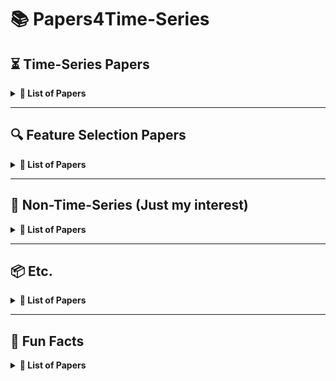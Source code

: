 # 📚 Papers4Time-Series

## ⏳ **Time-Series Papers**

<details>
<summary><b>📑 List of Papers</b></summary>

1. **PATCHMIXER: A Patch-Mixing Architecture for Long-Term Time Series Forecasting**

   * [Paper (arXiv 2023)](https://arxiv.org/abs/2310.00655)
   * [GitHub](https://github.com/Zeying-Gong/PatchMixer)

2. **Mixture-of-Linear-Experts for Long-term Time Series Forecasting**

   * [Paper (AISTATS 2024)](https://arxiv.org/abs/2312.06786)
   * [GitHub](https://github.com/RogerNi/MoLE)

3. **FITS: Modeling Time Series with 10k Parameters**

   * [Paper (ICLR 2024 Spotlight)](https://arxiv.org/abs/2307.03756)
   * [GitHub](https://github.com/vewoxic/fits)

4. **Reversible Instance Normalization for Accurate Time-Series Forecasting Against Distribution Shift**

   * [Paper (ICLR 2022)](https://openreview.net/pdf?id=cGDAkQo1C0p)
   * [GitHub](https://github.com/ts-kim/RevIN?tab=readme-ov-file)

5. **A System for Massively Parallel Hyperparameter Tuning**

   * [Paper (MLSys 2020)](https://arxiv.org/abs/1810.05934)
   * [GitHub](https://github.com/liamcli/darts_asha)

6. **High-Dimensional Multivariate Forecasting with Low-Rank Gaussian Copula Processes**

   * [Paper (NeurIPS 2019)](https://arxiv.org/abs/1910.03002)
   * [GitHub (Gluon-TS)](https://github.com/mbohlkeschneider/gluon-ts)

7. **Chronos: Learning the Language of Time Series**

   * [Paper (TMLR 2024)](https://arxiv.org/abs/2403.07815)
   * [GitHub](https://github.com/amazon-science/chronos-forecasting)

8. **A Graph Neural Network-Based Stock Forecasting Method Utilizing Multi-Source Heterogeneous Data Fusion**

   * *Multimed Tools Appl 2022*

9. **NeuralProphet: Explainable Forecasting at Scale**

   * [Paper (arXiv 2021)](https://arxiv.org/abs/2111.15397)
   * [GitHub](https://github.com/ourownstory/neural_prophet)

10. **ImDiffusion: Imputed Diffusion Models for Multivariate Time Series Anomaly Detection**

    * [Paper (VLDB 2023)](https://arxiv.org/abs/2307.00754)
    * [GitHub](https://github.com/17000cyh/IMDiffusion)

11. **Label-Free Multivariate Time Series Anomaly Detection**

    * [Paper (TKDE 2024)](https://arxiv.org/abs/2312.11549)

12. **MEMTO: Memory-guided Transformer for Multivariate Time Series Anomaly Detection**

    * [Paper (NeurIPS 2023)](https://arxiv.org/abs/2312.02530)
    * [GitHub](https://github.com/gunny97/MEMTO)

13. **Anomaly Transformer: Time Series Anomaly Detection with Association Discrepancy**

    * [Paper (ICLR 2022)](https://arxiv.org/abs/2110.02642)
    * [GitHub](https://github.com/thuml/Anomaly-Transformer)

14. **Latent Diffusion Transformer for Probabilistic Time Series Forecasting**

    * [Paper (AAAI 2024)](https://ojs.aaai.org/index.php/AAAI/article/view/29085)

15. **Predict, Refine, Synthesize: Self-Guiding Diffusion Models for Probabilistic Time Series Forecasting**

    * [Paper (NeurIPS 2023)](https://arxiv.org/abs/2307.11494)
    * [GitHub](https://github.com/amazon-science/unconditional-time-series-diffusion)

16. **Diffusion-based Time Series Imputation and Forecasting with Structured State Space Models**

    * [Paper (TMLR 2023)](https://arxiv.org/abs/2208.09399)
    * [GitHub](https://github.com/AI4HealthUOL/SSSD)

17. **Diffusion Variational Autoencoder for Tackling Stochasticity in Multi-Step Regression Stock Price Prediction**

    * [Paper (CIKM 2023)](https://arxiv.org/abs/2309.00073)
    * [GitHub](https://github.com/koa-fin/dva)

18. **Beyond Trend and Periodicity: Guiding Time Series Forecasting with Textual Cues**

    * [Paper (arXiv 2024)](https://arxiv.org/abs/2405.13522)
    * [GitHub](https://github.com/VEWOXIC/TGTSF)

19. **TIME-LLM: Time Series Forecasting by Reprogramming Large Language Models**

    * [Paper (ICLR 2024)](https://arxiv.org/abs/2310.01728)
    * [GitHub](https://github.com/KimMeen/Time-LLM)

20. **TimeMixer: Decomposable Multiscale Mixing for Time Series Forecasting**

    * [Paper (ICLR 2024)](https://arxiv.org/abs/2405.14616)
    * [GitHub](https://github.com/kwuking/TimeMixer)

21. **HDMixer: Hierarchical Dependency with Extendable Patch for Multivariate Time Series Forecasting**

    * [Paper (AAAI 2024)](https://ojs.aaai.org/index.php/AAAI/article/view/29155)
    * [GitHub](https://github.com/hqh0728/HDMixer)

22. **SparseTSF: Modeling Long-term Time Series Forecasting with 1k Parameters**

    * [Paper (ICML 2024)](https://arxiv.org/abs/2405.00946)
    * [GitHub](https://github.com/lss-1138/SparseTSF)

23. **End-to-End Learning of Coherent Probabilistic Forecasts for Hierarchical Time Series**

    * [Paper (ICML 2021)](https://proceedings.mlr.press/v139/rangapuram21a/rangapuram21a.pdf)

24. **tsGT: Stochastic Time Series Modeling With Transformer**

    * [Paper (arXiv 2024)](https://arxiv.org/abs/2403.05713)

25. **A Time Series Is Worth 64 Words: Long-term Forecasting with Transformers**

    * [Paper (ICLR 2023)](https://arxiv.org/abs/2211.14730)
    * [GitHub](https://github.com/yuqinie98/PatchTST)

26. **iTransformer: Inverted Transformers Are Effective for Time Series Forecasting**

    * [Paper (ICLR 2024)](https://arxiv.org/abs/2310.06625)
    * [GitHub](https://github.com/thuml/iTransformer)

27. **MASTER: Market-Guided Stock Transformer for Stock Price Forecasting**

    * [Paper (AAAI 2024)](https://arxiv.org/abs/2312.15235)
    * [GitHub](https://github.com/SJTU-DMTai/MASTER)

28. **ModernTCN: A Modern Pure Convolution Structure for General Time Series Analysis**

    * [Paper (ICLR 2024)](https://openreview.net/pdf?id=vpJMJerXHU)
    * [GitHub](https://github.com/luodhhh/ModernTCN)

29. **FTMixer: Frequency and Time Domain Representations Fusion for Time Series Forecasting**

    * [Paper (arXiv 2024)](https://arxiv.org/abs/2405.15256)
    * [GitHub](https://github.com/FMLYD/FTMixer)

30. **ConvTimeNet: A Deep Hierarchical Fully Convolutional Model for Multivariate Time Series Analysis**

    * [Paper (ACM WWW 2025)](https://arxiv.org/abs/2403.01493)
    * [GitHub](https://github.com/Mingyue-Cheng/ConvTimeNet)

31. **TSMixer: Lightweight MLP-Mixer Model for Multivariate Time Series Forecasting**

    * [Paper (KDD 2023)](https://arxiv.org/abs/2306.09364)
    * [GitHub](https://github.com/ibm-granite/granite-tsfm)

32. **CycleNet: Enhancing Time Series Forecasting through Modeling Periodic Patterns**

    * [Paper (NeurIPS 2024)](https://arxiv.org/abs/2409.18479)
    * [GitHub](https://github.com/ACAT-SCUT/CycleNet)

33. **CMamba: Channel Correlation Enhanced State Space Models for Multivariate Time Series Forecasting**

    * [Paper (arXiv 2024)](https://arxiv.org/abs/2406.05316)
    * [GitHub](https://github.com/zclzcl0223/CMamba)

34. **TimeMachine: A Time Series is Worth 4 Mambas for Long-term Forecasting**

    * [Paper (ECAI 2024)](https://arxiv.org/abs/2403.09898)
    * [GitHub](https://github.com/Atik-Ahamed/TimeMachine)

35. **Is Mamba Effective for Time Series Forecasting?**

    * [Paper (Neurocomputing 2025)](https://arxiv.org/abs/2403.11144)
    * [GitHub](https://github.com/wzhwzhwzh0921/S-D-Mamba)

36. **Are KAN Effective for Identifying and Tracking Concept Drift in Time Series?**

    * [Paper (NIPSW 2024)](https://arxiv.org/abs/2410.10041)

37. **MixLinear: Extreme Low Resource Multivariate Time Series Forecasting with 0.1k Parameters**

    * [Paper (arXiv 2024)](https://arxiv.org/abs/2410.02081)

38. **TimeXer: Empowering Transformers for Time Series Forecasting with Exogenous Variables**

    * [Paper (NeurIPS 2024)](https://arxiv.org/abs/2402.19072)
    * [GitHub](https://github.com/thuml/TimeXer)

39. **TimeKAN: KAN-based Frequency Decomposition Learning Architecture for Long-term Time Series Forecasting**

    * [Paper (ICLR 2025)](https://arxiv.org/abs/2502.06910)
    * [GitHub](https://github.com/huangst21/TimeKAN)

40. **FilterNet: Harnessing Frequency Filters for Time Series Forecasting**

    * [Paper (NeurIPS 2024)](https://arxiv.org/abs/2411.01623)
    * [GitHub](https://github.com/aikunyi/FilterNet)

41. **FreqMoE: Enhancing Time Series Forecasting through Frequency Decomposition Mixture of Experts**

    * [Paper (AISTATS 2025)](https://arxiv.org/abs/2501.15125)
    * [GitHub](https://github.com/sunbus100/FreqMoE-main)

42. **From Tables to Time: How TabPFN-v2 Outperforms Specialized Time Series Forecasting Models**

    * [Paper (NeurIPS 2024)](https://arxiv.org/abs/2501.02945)
    * [GitHub](https://github.com/PriorLabs/tabpfn-time-series)

43. **Auto-Regressive Moving Diffusion Models for Time Series Forecasting**

    * [Paper (AAAI 2025)](https://arxiv.org/abs/2412.09328)
    * [GitHub](https://github.com/daxin007/ARMD)

44. **Financial Fine-tuning a Large Time Series Model**

    * [Paper (arXiv 2024)](https://arxiv.org/abs/2412.09880)

45. **ElasTST: Towards Robust Varied-Horizon Forecasting with Elastic Time-Series Transformer**

    * [Paper (NeurIPS 2024)](https://arxiv.org/abs/2411.01842)
    * [GitHub](https://github.com/microsoft/ProbTS/tree/elastst)

46. **Amplifier: Bringing Attention to Neglected Low-Energy Components in Time Series Forecasting**

    * [Paper (AAAI 2025)](https://arxiv.org/abs/2501.17216)
    * [GitHub](https://github.com/aikunyi/amplifier)

47. **Stock Selection via Spatiotemporal Hypergraph Attention Network: A Learning to Rank Approach**

    * [Paper (AAAI 2021)](https://ojs.aaai.org/index.php/AAAI/article/view/16127)
    * [GitHub](https://github.com/midas-research/sthan-sr-aaai)

48. **Mamba Meets Financial Markets: A Graph-Mamba Approach for Stock Price Prediction**

    * [Paper (ICASSP 2025)](https://arxiv.org/abs/2410.03707)
    * [GitHub](https://github.com/Ali-Meh619/SAMBA)

49. **Temporal Query Network for Efficient Multivariate Time Series Forecasting**

    * [Paper (ICML 2025)](https://arxiv.org/abs/2505.12917)
    * [GitHub](https://github.com/ACAT-SCUT/TQNet)

50. **CASA: CNN Autoencoder-based Score Attention for Efficient Multivariate Long-term Time-series Forecasting**

    * [Paper (IJCAI 2025)](https://arxiv.org/abs/2505.02011)
    * [GitHub](https://github.com/lmh9507/CASA)

51. **FilterTS: Comprehensive Frequency Filtering for Multivariate Time Series Forecasting**

    * [Paper (AAAI 2025)](https://arxiv.org/abs/2505.04158)
    * [GitHub](https://github.com/wyl010607/FilterTS)

52. **Retrieval Augmented Time Series Forecasting**

    * [Paper (ICML 2025)](https://arxiv.org/abs/2411.08249)
    * [GitHub](https://github.com/archon159/RAFT)

53. **Non-stationary Diffusion For Probabilistic Time Series Forecasting**

    * [Paper (ICML 2025)](https://arxiv.org/abs/2505.04278)
    * [GitHub](https://github.com/wwy155/NsDiff)

54. **Affirm: Interactive Mamba with Adaptive Fourier Filters for Long-term Time Series Forecasting**

    * [Paper (AAAI 2025)](https://ojs.aaai.org/index.php/AAAI/article/view/35463)

</details>

---

## 🔍 **Feature Selection Papers**

<details>
<summary><b>📑 List of Papers</b></summary>

1. **Feature Selection and Feature Learning for High-dimensional Batch Reinforcement Learning: A Survey**

   * [Paper (IJAC 2015)](https://link.springer.com/article/10.1007/s11633-015-0893-y)

2. **A Contrast Based Feature Selection Algorithm for High-dimensional Dataset in Machine Learning**

   * [Paper (arXiv 2024)](https://arxiv.org/pdf/2401.07482)

3. **Feature Importance Feedback with Deep Q Process in Ensemble-Based Metaheuristic Feature Selection Algorithms**

   * [Paper (Sci Rep 2024)](https://www.nature.com/articles/s41598-024-53141-w)

4. **Learning Sparse SVM for Feature Selection on Very High Dimensional Datasets**

   * [Paper (ICML 2025)](https://icml.cc/Conferences/2010/papers/227.pdf)

5. **Using Reinforcement Learning to Find an Optimal Set of Features**

   * [Paper (Computers & Mathematics with Applications 2013)](https://www.sciencedirect.com/science/article/pii/S0898122113004495)

6. **Feature Selection Using Reinforcement Learning**

   * [Paper (arXiv 2021)](https://arxiv.org/abs/2101.09460)

7. **ID-RDRL: A Deep Reinforcement Learning-based Feature Selection Intrusion Detection Model**

   * [Paper (Sci Rep 2022)](https://www.nature.com/articles/s41598-022-19366-3)

8. **Feature Selection Method Using Multi-Agent Reinforcement Learning Based on Guide Agents**

   * [Paper (Sensors 2023)](https://www.mdpi.com/1424-8220/23/1/98)

9. **MEL: Efficient Multi-Task Evolutionary Learning for High-Dimensional Feature Selection**

   * [Paper (TKDE 2024)](https://arxiv.org/abs/2402.08982)
   * [GitHub](https://github.com/wangxb96/MEL)

</details>

---

## 📘 **Non-Time-Series (Just my interest)**

<details>
<summary><b>📑 List of Papers</b></summary>

1. **Continuous Control with Deep Reinforcement Learning**

   * [Paper (ICLR 2016)](https://arxiv.org/abs/1509.02971)

2. **Deep Reinforcement Learning with Double Q-learning**

   * [Paper (AAAI 2016)](https://arxiv.org/abs/1509.06461)

3. **Multi-Agent Reinforcement Learning: A Selective Overview of Theories and Algorithms**

   * [Paper (Handbook of Reinforcement Learning and Control 2021)](https://arxiv.org/abs/1911.10635)

4. **Self-Supervised Neuron Segmentation with Multi-Agent Reinforcement Learning**

   * [Paper (IJCAI 2023)](https://arxiv.org/abs/2310.04148)
   * [GitHub](https://github.com/ydchen0806/dbMiM)

5. **Hierarchical Multi-Agent Reinforcement Learning for Air Combat Maneuvering**

   * [Paper (ICMLA 2023)](https://arxiv.org/abs/2309.11247)
   * [GitHub](https://github.com/IDSIA/hhmarl_2D)

6. **Maximum Entropy Heterogeneous-Agent Reinforcement Learning**

   * [Paper (ICLR 2024)](https://arxiv.org/abs/2306.10715)
   * [GitHub](https://github.com/pku-marl/harl?tab=readme-ov-file)

7. **MambaAD: Exploring State Space Models for Multi-class Unsupervised Anomaly Detection**

   * [Paper (NeurIPS 2024)](https://arxiv.org/abs/2404.06564)
   * [GitHub](https://github.com/lewandofskee/MambaAD)

8. **Deep Reinforcement Learning for Data-efficient Weakly Supervised Business Process Anomaly Detection**

   * [Paper (J Big Data 2023)](https://journalofbigdata.springeropen.com/articles/10.1186/s40537-023-00708-5)

9. **UniRepLKNet: A Universal Perception Large-Kernel ConvNet for Audio, Video, Point Cloud, Time-Series and Image Recognition**

   * [Paper (CVPR 2024)](https://arxiv.org/abs/2311.15599)
   * [GitHub](https://github.com/AILab-CVC/UniRepLKNet)

10. **DeepSeek-R1: Incentivizing Reasoning Capability in LLMs via Reinforcement Learning**

    * [Paper (arXiv 2025)](https://arxiv.org/abs/2501.12948)
    * [GitHub](https://github.com/deepseek-ai/DeepSeek-R1)

11. **Causal Decision Transformer for Recommender Systems via Offline Reinforcement Learning**

    * [Paper (arXiv 2023)](https://arxiv.org/abs/2304.07920)

12. **Contrastive State Augmentations for Reinforcement Learning-Based Recommender Systems**

    * [Paper (SIGIR 2023)](https://arxiv.org/abs/2305.11081)
    * [GitHub](https://github.com/hn-rs/csa)

13. **Advancing Re-Ranking with Multimodal Fusion and Target-Oriented Auxiliary Tasks in E-Commerce Search**

    * [Paper (CIKM 2024)](https://arxiv.org/abs/2408.05751)

14. **Controllable Multi-Objective Re-ranking with Policy Hypernetworks**

    * [Paper (KDD 2023)](https://arxiv.org/abs/2306.05118)
    * [GitHub](https://github.com/lyingCS/Controllable-Multi-Objective-Reranking)

15. **ROIDICE: Offline Return on Investment Maximization for Efficient Decision Making**

    * [Paper (NeurIPS 2024)](https://proceedings.neurips.cc/paper_files/paper/2024/file/178022c409938a9d634b88ce924c4b14-Paper-Conference.pdf)

16. **A Globally Optimal Portfolio for m-Sparse Sharpe Ratio Maximization**

    * [Paper (NeurIPS 2024)](https://arxiv.org/abs/2410.21100)
    * [GitHub](https://github.com/linyizun2024/mSSRM)

17. **How Does Critical Batch Size Scale in Pre-training?**

    * [Paper (ICLR 2025)](https://arxiv.org/abs/2410.21676)
    * [GitHub](https://github.com/hlzhang109/critical-batch-size)

</details>

---

## 📦 **Etc.**

<details>
<summary><b>📑 List of Papers</b></summary>

1. **ZeRO: Memory Optimizations Toward Training Trillion Parameter Models**

   * [Paper (arXiv 2019)](https://arxiv.org/abs/1910.02054)
   * [GitHub (DeepSpeed)](https://github.com/deepspeedai/DeepSpeed)

2. **Game-Theoretic Multiagent Reinforcement Learning**

   * [Paper (arXiv 2020)](https://arxiv.org/abs/2011.00583)

3. **TSPP: A Unified Benchmarking Tool for Time-series Forecasting**

   * [Paper (arXiv 2023)](https://arxiv.org/abs/2312.17100)
   * [GitHub](https://github.com/NVIDIA/DeepLearningExamples/tree/master/Tools/PyTorch/TimeSeriesPredictionPlatform)

4. **Diffusion Models for Time Series Applications: A Survey**

   * [Paper (arXiv 2023)](https://arxiv.org/abs/2305.00624)

5. **BenchMARL: Benchmarking Multi-Agent Reinforcement Learning**

   * [Paper (JMLR 2024)](https://arxiv.org/abs/2312.01472)
   * [GitHub](https://github.com/facebookresearch/BenchMARL)

6. **A Survey on Diffusion Models for Time Series and Spatio-Temporal Data**

   * [Paper (arXiv 2024)](https://arxiv.org/abs/2404.18886)
   * [GitHub](https://github.com/yyysjz1997/Awesome-TimeSeries-SpatioTemporal-Diffusion-Model)

7. **Pearl: A Production-Ready Reinforcement Learning Agent**

   * [Paper (JMLR 2025)](https://arxiv.org/abs/2312.03814)
   * [GitHub](https://github.com/facebookresearch/Pearl)

8. **Algebra, Topology, Differential Calculus, and Optimization Theory for Computer Science and Machine Learning**

   * [Paper](https://www.cis.upenn.edu/~jean/math-deep.pdf)
   * [GitHub](https://github.com/akhauriyash/MathForCS_ML?tab=readme-ov-file)

9. **Geometry, Topology and Physics**

   * [Paper](http://www.stat.ucla.edu/~ywu/GTP.pdf)

10. **Stochastic Calculus for Finance I & II**

    * [Volume I](https://cms.dm.uba.ar/academico/materias/2docuat2016/analisis_cuantitativo_en_finanzas/Steve_Shreve_Stochastic_Calculus_for_Finance_I.pdf)
    * [Volume II](https://cms.dm.uba.ar/academico/materias/2docuat2016/analisis_cuantitativo_en_finanzas/Steve_ShreveStochastic_Calculus_for_Finance_II.pdf)
    * [GitHub](https://github.com/changshun/wisecourse1415/tree/master/Advanced%20Financial%20Economics/Required%20textbook/Stochastic%20Calculus%20for%20Finance%20I%26II)

</details>

---

## 🎉 **Fun Facts**

<details>
<summary><b>📑 List of Papers</b></summary>

1. **Retrograde Enhancement of Human Memory with Alcohol**

   * *Psychopharmacology, 1980*

2. **The Alcohol Facilitation Effect on Memory: A Dose-Response Study**

   * *Psychopharmacology, 1981*

3. **On the Rheology of Cats**

   * [Paper (Rheology Bulletin 2014)](https://www.rheology.org/sor/Publications/RheoBulletin/RB2014Jul.pdf)

</details>
